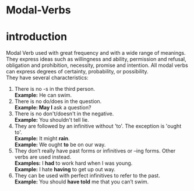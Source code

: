 # Modal-Verbs
<html>
 <head>
 </head>
 <body>
  <h1>introduction</h1>
  <p>Modal Verb used with great frequency and with a wide range of meanings. They express ideas such as willingness and ability, permission and refusal, obligation and prohibition, necessity, promise and intention. All modal verbs can express degrees of certainty, probability, or possibility.<br>They have several characteristics:
   <ol>
    <li>There is no -s in the third person.<br><strong>Example:</strong> He can <stong>swim</strong>.</li>
    <li>There is no do/does in the question.<br><strong>Example: May I</strong> ask a question?</li>
    <li>There is no don't/doesn't in the negative.<br><strong>Example:</strong> You shouldn't tell lie.</li>
    <li>They are followed by an infinitive without 'to'. The exception is 'ought to'.<br><strong>Example:</strong> It might <strong>rain</strong>.<br><strong>Example:</strong> We ought <strong>to</strong> be on our way.</li>
    <li>They don’t really have past forms or infinitives or –ing forms. Other verbs are used instead.<br><strong>Examples:</strong> I <strong>had</strong> to work hard when I was young.<br><strong>Example:</strong> I hate <strong>having</strong> to get up out way.</li>
    <li>They can be used with perfect infinitives to refer to the past.<br><strong>Example:</strong> You should <strong>have told</strong> me that you can’t swim.</li>
   </ol>
  </p>
 </body>
</html>
